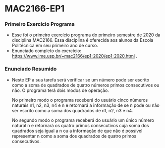# MAC2166-EP1

### Primeiro Exercício Programa  ###
- Esse foi o primeiro exercício programa do primeiro semestre de 2020 da disciplina MAC2166. Essa disciplina é oferecida aos alunos da Escola Politécnica em seu primeiro ano de curso.
- Enunciado completo do exercício: https://www.ime.usp.br/~mac2166/ep1-2020/ep1-2020.html .

### Enunciado Resumido  ###
- Neste EP a sua tarefa será verificar se um número pode ser escrito como a soma de quadrados de quatro números primos consecutivos ou não. O programa terá dois modos de operação. 

  No primeiro modo o programa receberá do usuário cinco números naturais n1, n2, n3, n4 e n e retornará a informação de se n pode ou não ser escrito como a soma dos quadrados de n1, n2, n3 e n4.

  No segundo modo o programa receberá do usuário um único número natural n e retornará os quatro primos consecutivos cuja soma dos quadrados seja igual a n ou a informação de que não é possível representar n como a soma dos quadrados de quatro primos consecutivos.
